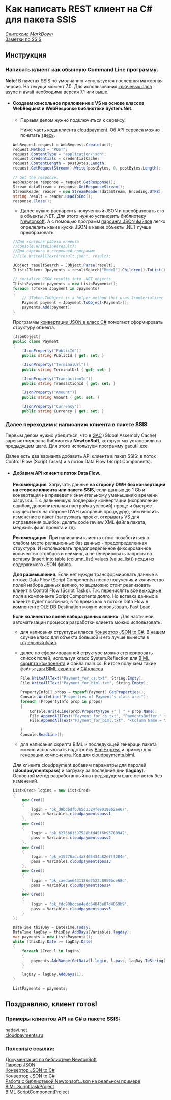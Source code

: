 # Как написать REST клиент на C# для пакета SSIS

*[Синтаксис MarkDown](https://www.markdownguide.org/basic-syntax/)*  
[Заметки по SSIS](../SSIS_note.md)  

## Инструкция  
### Написать клиент как обычную Command Line программу.  
**Note**! В пакетах SSIS по умолчанию используется последняя мажорная версия. На текущи момент 7.0. Для использования [ключевых слов async и await](https://docs.microsoft.com/ru-ru/dotnet/csharp/programming-guide/concepts/async/) необходима версия 7.1 или выше.  

- #### Создаем консольное приложение в VS на основе классов **WebRequest** и **WebResponse** библиотеки **System.Net**.  

    - Первым делом нужно подключиться к сервису.  
    
      Ниже часть кода клиента [cloudpayment](./cloudpayment.cs.md). Об API сервиса можно почитать [здесь](https://developers.cloudpayments.ru/#api).  
    
    ```c#
    WebRequest request = WebRequest.Create(url);
    request.Method = "POST";
    request.ContentType = "application/json";
    request.Credentials = credentialCache;
    request.ContentLength = postBytes.Length;
    request.GetRequestStream().Write(postBytes, 0, postBytes.Length);
    
    // Get the response.
    WebResponse response = request.GetResponse();
    Stream dataStream = response.GetResponseStream();
    StreamReader reader = new StreamReader(dataStream, Encoding.UTF8);
    string result = reader.ReadToEnd();
    response.Close();
    ```
    
    - Далее нужно распарсить полученный JSON и преобразовать его в объекты .NET. Для этого нужно установить библиотеку [Newtonsoft](https://www.newtonsoft.com/json/help/html/Introduction.htm). А с помощью программ [парсинга JSON файлов](https://jsonformatter.org/json-parser) легко опрелелить какие куски JSON в какие объекты .NET лучше преобразовать. 
    
    ```c#
    //Для контроля работы клиента
    //Console.WriteLine(result);
    //Для парсинга в сторонней программе
    //File.WriteAllText("result.json", result);
    
    JObject resultSearch = JObject.Parse(result);
    IList<JToken> Jpayments = resultSearch["Model"].Children().ToList();
    
    // serialize JSON results into .NET objects
    IList<Payment> payments = new List<Payment>();
    foreach (JToken Jpayment in Jpayments)
    {
        // JToken.ToObject is a helper method that uses JsonSerializer internally
        Payment payment = Jpayment.ToObject<Payment>();
        payments.Add(payment);
    }
    ```
    
    Программы [конвертации JSON в класс C#](https://json2csharp.com/) помогают сформировать структуру объекта.  
    
    ```c#
    [JsonObject]
    public class Payment
    {
        [JsonProperty("PublicId")]
        public string PublicId { get; set; }
    
        [JsonProperty("TerminalUrl")]
        public string TerminalUrl { get; set; }
    
        [JsonProperty("TransactionId")]
        public string TransactionId { get; set; }
    
        [JsonProperty("Amount")]
        public string Amount { get; set; }
    
        [JsonProperty("Currency")]
        public string Currency { get; set; }
    ```

### Далее переходим к написанию клиента в пакете SSIS  
Первым делом нужно убедиться, что в [GAC](https://docs.microsoft.com/ru-ru/dotnet/framework/app-domains/gac) (Global Assembly Cache) зарегистрирована библиотека **NewtonSoft**, которую мы установили на предыдущем шаге. Для этого используем программу gacutil.exe  

Далее есть два варианта добавить API клиента в пакет SSIS: в поток Control Flow (Script Tasks) и в поток Data Flow (Script Components).

- #### Добавим API клиент в поток Data Flow.

  **Рекомендация**. Загрузать данные **на сторону DWH без конвертации на стороне клиента или пакета SSIS**, если данных до 1 Gb и конвертация не приведет к значительному уменьшению времени загрузки. Т.к. дальнейшую поддержку конвертации (исправление ошибок, дополнительная настройка условий) проще и быстрее осуществить на стороне  DWH (исправив процедуру), чем вносить изменение в пакет (загрузжать проект, открывать VS для исправления ошибок, делать code review XML файла пакета, меджить файл проекта и тд).
  
  **Рекомендация**. При написании клиента стоит позаботиться о слабом месте реляционных баз данных - предопределенная структура. И использовать предопределённое фиксированное количество столбцов и нейминг, а не генерировать запросы на вставку (insert into table (column_list) values (value_list)) исхдя из содержимого JSON файла.
  
  **Для размышления.** Если нет нужды трансформировать данные в потоке Data Flow (Script Components) после получения и количество полей набора данных велико, то вщзможно стоит реализовать клиент в Control Flow (Script Tasks). Т.к. перечислять все выходные поля в компоненте Script Components долго. Но вставка данных в клиенте будет посточная, в то время как в потоке Data Flow в компоненте OLE DB Destination можно использовать Fast Load.
  
  **Если количество полей набора данных велико**. Для частичной автоматизации процесса разработки клиента можно использовать:
  
  - для написания структуры класса [Конвертор JSON to C#](https://json2csharp.com/). В нашем случае класс для объекта большой и его лучше вынести в [отдельный файл](./cloudpayments_payment.cs.md).  
  
  - далее по сформированной структуре можно сгенерировать список полей, используя класс System.Reflection для [BIML скрипта компонента](https://docs.varigence.com/biml/snippets/script-projects-script-component-project) и файла main.cs. В итоге получаем такие файлы: [для BIML скрипта](./Payment_for_biml.txt.md) и [C# класса](./Payment_for_cs.txt.md)  
  
    ```c#
    File.WriteAllText("Payment_for_cs.txt", String.Empty);
    File.WriteAllText("Payment_for_biml.txt", String.Empty);
    
    PropertyInfo[] props = typeof(Payment).GetProperties();
    Console.WriteLine("Properties of Payment's class are:");
    foreach (PropertyInfo prop in props)
    {
        Console.WriteLine(prop.PropertyType +" | " + prop.Name);
        File.AppendAllText("Payment_for_cs.txt", "PaymentsBuffer." + prop.Name + " = " + "p." + prop.Name + ";" + Environment.NewLine);
        File.AppendAllText("Payment_for_biml.txt", "<Column Name = \"" + prop.Name + "\" DataType = \"String\" Length = \"4000\"/>" + Environment.NewLine);
    
    }
    Console.ReadLine();
    ```  
  
  - для написания скрипта BIML и последующей генераци пакета можно использовать надстройку [BimlExpress](https://varigence.com/BimlExpress) и пример для [генерации компонента](https://docs.varigence.com/biml/snippets/script-projects-script-component-project). Код для  [cloudpayments.biml](./cloudpayments.biml.md).  
  
  Для клиента cloudpayment добавим параметры для паролей (**cloudpaymentspass**) и загрузку за последние дни (**lagday**). Основной метод разработанный на предыдущем шаге остается без изменений.  
  
  ```c#
  List<Cred> logins = new List<Cred>
  {
      new Cred()
      {
          login = "pk_d9bd6dfb3b5d2324fe90180b2ee67",
          pass = Variables.cloudpaymentspass1
      },
      new Cred()
      {
          login = "pk_6275b61397528bfd45f6b93760942",
          pass = Variables.cloudpaymentspass2
      },
      new Cred()
      {
          login = "pk_e15776adc4a8465434a82e7ff284e",
          pass = Variables.cloudpaymentspass3
      },
      new Cred()
      {
          login = "pk_caedae6431186e7522c8959bce68d",
          pass = Variables.cloudpaymentspass4
      },
      new Cred()
      {
          login = "pk_fdc98bccae4edc64043e07d4869b9",
          pass = Variables.cloudpaymentspass5
      }
  };
  
  DateTime thisDay = DateTime.Today;
  DateTime lagDay = thisDay.AddDays(Variables.lagday);
  var payments = new List<Payment>();
  while (thisDay.Date >= lagDay.Date)
  {
      foreach (Cred l in logins)
      {
          payments.AddRange(GetData(l.login, l.pass, lagDay.ToString("yyyy-MM-dd")));
      }
  
      lagDay = lagDay.AddDays(1);
  }
  
  ListPayments = payments;
  ```  

## Поздравляю, клиент готов!  

### Примеры клиентов API на C# в пакете SSIS:  
[nadavi.net](./nadavi.cs.md)  
[cloudpayments.ru](./cloudpayments_main.cs.md)

### Полезные ссылки:  
[Документация по библиотеке NewtonSoft](https://www.newtonsoft.com/json/help/html/Introduction.htm)  
[Парсер JSON](https://jsonformatter.org/json-parser)  
[Конвертор JSON to C#](https://json2csharp.com/)  
[Конвертор JSON to C#](https://app.quicktype.io/)  
[Работа с библиотекой Newtonsoft.Json на реальном примере](https://habr.com/ru/post/482042/)  
[BIML ScriptTaskProject](https://docs.varigence.com/biml/snippets/script-projects-script-task-project)  
[BIML ScriptComponentProject](https://docs.varigence.com/biml/snippets/script-projects-script-component-project)  